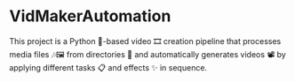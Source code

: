 # VidMakerAutomation
This project is a Python 🐍-based video 🎞️ creation pipeline that processes media files 🎶🖼️ from directories 📂 and automatically generates videos 📽️ by applying different tasks 📋 and effects ✨ in sequence.
